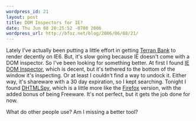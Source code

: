 ```yaml
---
wordpress_id: 21
layout: post
title: DOM Inspectors for IE?
date: Thu Jun 08 20:25:52 -0700 2006
wordpress_url: http://bfoz.net/blog/2006/06/08/21/
---
```

Lately I've actually been putting a little effort in getting [Terran Bank](http://terran-bank.com) to render decently on IE6. But, it's slow going because IE doesn't come with a DOM inspector. So I've been looking for something better. At first I found [IE DOM Inspector](http://www.ieinspector.com), which is decent, but it's tethered to the bottom of the window it's inspecting. Or at least I couldn't find a way to undock it. Either way, it's shareware with a 30 day expiration, so I kept searching. Tonight I found [DHTMLSpy](http://downloads-zdnet.com.com/DHTMLSpy/3000-2068_2-10538257.html), which is a little more like the [Firefox](http://www.mozilla.com/firefox/) version, with the added bonus of being Freeware. It's not perfect, but it gets the job done for now.

What do other people use? Am I missing a better tool?
